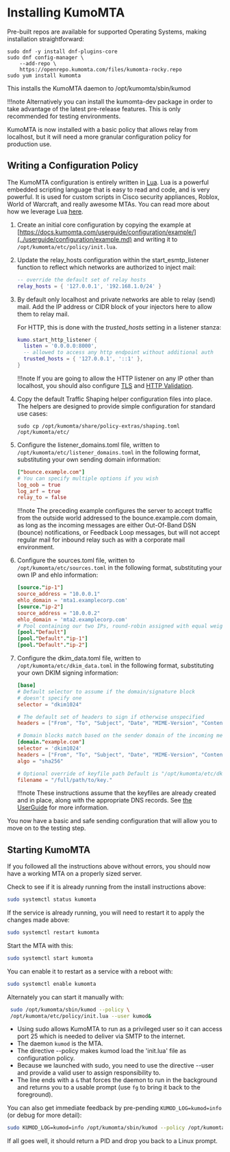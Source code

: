 # Installing KumoMTA

Pre-built repos are available for supported Operating Systems, making installation straightforward:

```console
sudo dnf -y install dnf-plugins-core
sudo dnf config-manager \
    --add-repo \
    https://openrepo.kumomta.com/files/kumomta-rocky.repo
sudo yum install kumomta
```

This installs the KumoMTA daemon to /opt/kumomta/sbin/kumod

!!!note
    Alternatively you can install the kumomta-dev package in order to take advantage of the latest pre-release features. This is only recommended for testing environments.

KumoMTA is now installed with a basic policy that allows relay from localhost, but it will need a more granular configuration policy for production use.

## Writing a Configuration Policy

The KumoMTA configuration is entirely written in [Lua](https://www.lua.org/home.html). Lua is a powerful embedded scripting language that is easy to read and code, and is very powerful. It is used for custom scripts in Cisco security appliances, Roblox, World of Warcraft, and really awesome MTAs. You can read more about how we leverage Lua [here](https://docs.kumomta.com/tutorial/lua_resources/).

1. Create an initial core configuration by copying the example at [https://docs.kumomta.com/userguide/configuration/example/](../userguide/configuration/example.md) and writing it to `/opt/kumomta/etc/policy/init.lua`.

1. Update the relay_hosts configuration within the start_esmtp_listener function to reflect which networks are authorized to inject mail:

    ```lua
    -- override the default set of relay hosts
    relay_hosts = { '127.0.0.1', '192.168.1.0/24' }
    ```

1. By default only localhost and private networks are able to relay (send) mail.  Add the IP address or CIDR block of your injectors here to allow them to relay mail.

    For HTTP, this is done with the _*trusted_hosts*_ setting in a listener stanza:

    ```lua
    kumo.start_http_listener {
      listen = '0.0.0.0:8000',
      -- allowed to access any http endpoint without additional auth
      trusted_hosts = { '127.0.0.1', '::1' },
    }
    ```

    !!!note
       If you are going to allow the HTTP listener on any IP other than localhost, you should also configure [TLS](https://docs.kumomta.com/reference/kumo/start_http_listener/?h=tls#tls_private_key) and [HTTP Validation](https://docs.kumomta.com/reference/events/http_server_validate_auth_basic/).

1. Copy the default Traffic Shaping helper configuration files into place. The helpers are designed to provide simple configuration for standard use cases:

    ```console
    sudo cp /opt/kumomta/share/policy-extras/shaping.toml /opt/kumomta/etc/
    ```

1. Configure the listener_domains.toml file, written to `/opt/kumomta/etc/listener_domains.toml` in the following format, substituting your own sending domain information:

    ```toml
    ["bounce.example.com"]
    # You can specify multiple options if you wish
    log_oob = true
    log_arf = true
    relay_to = false
    ```

    !!!note
        The preceding example configures the server to accept traffic from the outside world addressed to the bounce.example.com domain, as long as the incoming messages are either Out-Of-Band DSN (bounce) notifications, or Feedback Loop messages, but will not accept regular mail for inbound relay such as with a corporate mail environment.

1. Configure the sources.toml file, written to `/opt/kumomta/etc/sources.toml` in the following format, substituting your own IP and ehlo information:

    ```toml
    [source."ip-1"]
    source_address = "10.0.0.1"
    ehlo_domain = 'mta1.examplecorp.com'
    [source."ip-2"]
    source_address = "10.0.0.2"
    ehlo_domain = 'mta2.examplecorp.com'
    # Pool containing our two IPs, round-robin assigned with equal weighting
    [pool."Default"]
    [pool."Default"."ip-1"]
    [pool."Default"."ip-2"]
    ```

1. Configure the dkim_data.toml file, written to `/opt/kumomta/etc/dkim_data.toml` in the following format, substituting your own DKIM signing information:

    ```toml
    [base]
    # Default selector to assume if the domain/signature block
    # doesn't specify one
    selector = "dkim1024"

    # The default set of headers to sign if otherwise unspecified
    headers = ["From", "To", "Subject", "Date", "MIME-Version", "Content-Type", "Sender"]

    # Domain blocks match based on the sender domain of the incoming message
    [domain."example.com"]
    selector = 'dkim1024'
    headers = ["From", "To", "Subject", "Date", "MIME-Version", "Content-Type", "Sender"]
    algo = "sha256"

    # Optional override of keyfile path Default is "/opt/kumomta/etc/dkim/DOMAIN/SELECTOR.key"
    filename = "/full/path/to/key."
    ```

    !!!note
        These instructions assume that the keyfiles are already created and in place, along with the appropriate DNS records. See [the UserGuide](../userguide/configuration/dkim.md) for more information.

You now have a basic and safe sending configuration that will allow you to move on to the testing step.

## Starting KumoMTA

If you followed all the instructions above without errors, you should now have a working MTA on a properly sized server.

Check to see if it is already running from the install instructions above:

```bash
sudo systemctl status kumomta
```

If the service is already running, you will need to restart it to apply the changes made above:

```bash
sudo systemctl restart kumomta
```

Start the MTA with this:

```bash
sudo systemctl start kumomta
```

You can enable it to restart as a service with a reboot with:

```bash
sudo systemctl enable kumomta
```

Alternately you can start it manually with:

```bash
 sudo /opt/kumomta/sbin/kumod --policy \
 /opt/kumomta/etc/policy/init.lua --user kumod&
```

* Using sudo allows KumoMTA to run as a privileged user so it can access port 25 which is needed to deliver via SMTP to the internet.
* The daemon `kumod` is the MTA.
* The directive --policy makes kumod load the 'init.lua' file as configuration policy.
* Because we launched with sudo, you need to use the directive --user and provide a valid user to assign responsibility to.
* The line ends with a `&` that forces the daemon to run in the background and returns you to a usable prompt (use `fg` to bring it back to the foreground).

You can also get immediate feedback by pre-pending ```KUMOD_LOG=kumod=info``` (or debug for more detail):

```bash
sudo KUMOD_LOG=kumod=info /opt/kumomta/sbin/kumod --policy /opt/kumomta/etc/policy/init.lua --user kumod&
```

If all goes well, it should return a PID and drop you back to a Linux prompt.
